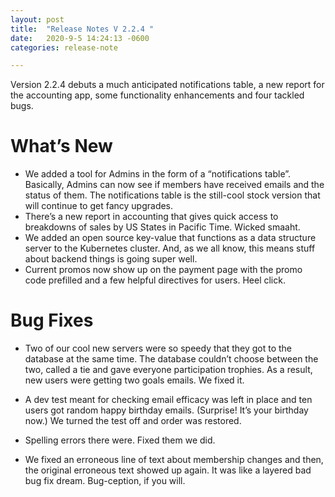 ```yaml
---
layout: post
title:  "Release Notes V 2.2.4 "
date:   2020-9-5 14:24:13 -0600
categories: release-note

---
```

Version 2.2.4  debuts a much anticipated notifications table, a new report for the accounting app, some functionality enhancements and four tackled bugs.


# What’s New
- We added a tool for Admins in the form of a “notifications table”. Basically, Admins can now see if members have received emails and the status of them. The notifications table is the still-cool stock version that will continue to get fancy upgrades.
- There’s a new report in accounting that gives quick access to breakdowns of sales by US States in Pacific Time. Wicked smaaht.
- We added an open source key-value that functions as a data structure server to the Kubernetes cluster. And, as we all know, this means stuff about backend things is going super well.  
- Current promos now show up on the payment page with the promo code prefilled and a few helpful directives for users. Heel click.



# Bug Fixes
- Two of our cool new servers were so speedy that they got to the database at the same time. The database couldn’t choose between the two, called a tie and gave everyone participation trophies. As a result, new users were getting two goals emails. We fixed it. 

- A dev test meant for checking email efficacy was left in place and ten users got random happy birthday emails. (Surprise! It’s your birthday now.) We turned the test off and order was restored.

- Spelling errors there were. Fixed them we did. 

- We fixed an erroneous line of text about membership changes and then, the original erroneous text showed up again. It was like a layered bad bug fix dream. Bug-ception, if you will. 


 